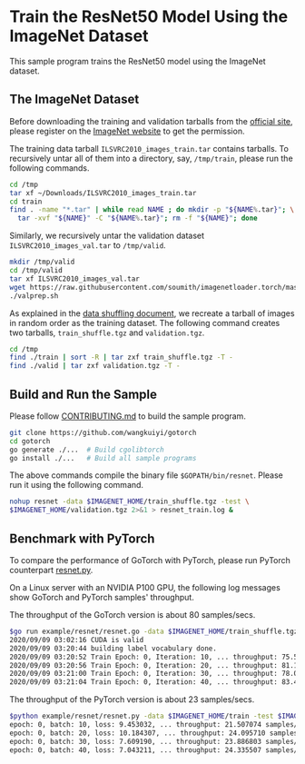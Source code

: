 # Train the ResNet50 Model Using the ImageNet Dataset

This sample program trains the ResNet50 model using the ImageNet dataset.

## The ImageNet Dataset

Before downloading the training and validation tarballs from the [official
site](http://www.image-net.org/challenges/LSVRC/2010/downloads), please register
on the [ImageNet website](http://www.image-net.org/) to get the permission.

The training data tarball `ILSVRC2010_images_train.tar` contains tarballs.  To
recursively untar all of them into a directory, say, `/tmp/train`, please run
the following commands.

``` bash
cd /tmp
tar xf ~/Downloads/ILSVRC2010_images_train.tar
cd train
find . -name "*.tar" | while read NAME ; do mkdir -p "${NAME%.tar}"; \
  tar -xvf "${NAME}" -C "${NAME%.tar}"; rm -f "${NAME}"; done
```

Similarly, we recursively untar the validation dataset
`ILSVRC2010_images_val.tar` to `/tmp/valid`.

``` bash
mkdir /tmp/valid
cd /tmp/valid
tar xf ILSVRC2010_images_val.tar
wget https://raw.githubusercontent.com/soumith/imagenetloader.torch/master/valprep.sh
./valprep.sh
```

As explained in the [data shuffling document](../../doc/shuffle_tarball.md), we
recreate a tarball of images in random order as the training dataset.  The
following command creates two tarballs, `train_shuffle.tgz` and
`validation.tgz`.

``` bash
cd /tmp
find ./train | sort -R | tar zxf train_shuffle.tgz -T -
find ./valid | tar zxf validation.tgz -T -
```

## Build and Run the Sample

Please follow
[CONTRIBUTING.md](https://github.com/wangkuiyi/gotorch/blob/develop/CONTRIBUTING.md)
to build the sample program.

```bash
git clone https://github.com/wangkuiyi/gotorch
cd gotorch
go generate ./...  # Build cgolibtorch
go install ./...   # Build all sample programs
```

The above commands compile the binary file `$GOPATH/bin/resnet`.  Please run it
using the following command.

``` bash
nohup resnet -data $IMAGENET_HOME/train_shuffle.tgz -test \
$IMAGENET_HOME/validation.tgz 2>&1 > resnet_train.log &
```

## Benchmark with PyTorch

To compare the performance of GoTorch with PyTorch, please run PyTorch
counterpart [resnet.py](/example/resnet/resnet.py).

On a Linux server with an NVIDIA P100 GPU, the following log messages show
GoTorch and PyTorch samples' throughput.

The throughput of the GoTorch version is about 80 samples/secs.

``` bash
$go run example/resnet/resnet.go -data $IMAGENET_HOME/train_shuffle.tgz -test $IMAGENET_HOME/validation.tgz
2020/09/09 03:02:16 CUDA is valid
2020/09/09 03:20:44 building label vocabulary done.
2020/09/09 03:20:52 Train Epoch: 0, Iteration: 10, ... throughput: 75.588993 samples/sec
2020/09/09 03:20:56 Train Epoch: 0, Iteration: 20, ... throughput: 81.110672 samples/sec
2020/09/09 03:21:00 Train Epoch: 0, Iteration: 30, ... throughput: 78.099667 samples/sec
2020/09/09 03:21:04 Train Epoch: 0, Iteration: 40, ... throughput: 83.487386 samples/sec
```

The throughput of the PyTorch version is about 23 samples/secs.

``` bash
$python example/resnet/resnet.py -data $IMAGENET_HOME/train -test $IMAGENET_HOME/
epoch: 0, batch: 10, loss: 9.453032, ... throughput: 21.507074 samples/sec
epoch: 0, batch: 20, loss: 10.184307, ... throughput: 24.095710 samples/sec
epoch: 0, batch: 30, loss: 7.609190, ... throughput: 23.886803 samples/sec
epoch: 0, batch: 40, loss: 7.043211, ... throughput: 24.335507 samples/sec
```
